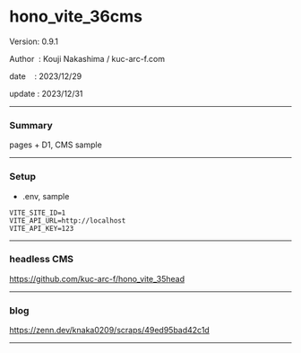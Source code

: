 ﻿# hono_vite_36cms

 Version: 0.9.1

 Author  : Kouji Nakashima / kuc-arc-f.com

 date    : 2023/12/29

 update  : 2023/12/31
***
### Summary

pages + D1, CMS sample

***
### Setup

* .env, sample

```
VITE_SITE_ID=1
VITE_API_URL=http://localhost
VITE_API_KEY=123
```

***
### headless CMS

https://github.com/kuc-arc-f/hono_vite_35head

***
### blog 

https://zenn.dev/knaka0209/scraps/49ed95bad42c1d

***

